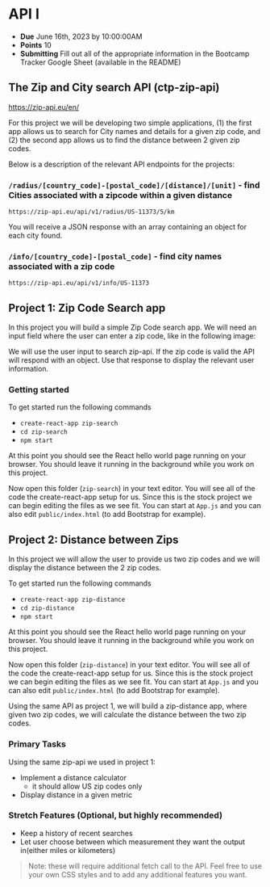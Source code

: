 # API I

- **Due** June 16th, 2023 by 10:00:00AM
- **Points** 10
- **Submitting** Fill out all of the appropriate information in the Bootcamp Tracker Google Sheet (available in the README)

## The Zip and City search API (ctp-zip-api)

https://zip-api.eu/en/

For this project we will be developing two simple applications, (1) the first app allows us to search for City names and details for a given zip code, and (2) the second app allows us to find the distance between 2 given zip codes.

Below is a description of the relevant API endpoints for the projects:

### `/radius/[country_code]-[postal_code]/[distance]/[unit]` - find Cities associated with a zipcode within a given distance

`https://zip-api.eu/api/v1/radius/US-11373/5/km`

You will receive a JSON response with an array containing an object for each city found.

### `/info/[country_code]-[postal_code]` - find city names associated with a zip code

`https://zip-api.eu/api/v1/info/US-11373`

## Project 1: Zip Code Search app

In this project you will build a simple Zip Code search app. We will need an input field where the user can enter a zip code, like in the following image:

We will use the user input to search zip-api.
If the zip code is valid the API will respond with an object. Use that response to display the relevant user information.

### Getting started

To get started run the following commands

- `create-react-app zip-search`
- `cd zip-search`
- `npm start`

At this point you should see the React hello world page running on your browser. You should leave it running in the background while you work on this project.

Now open this folder (`zip-search`) in your text editor. You will see all of the code the create-react-app setup for us. Since this is the stock project we can begin editing the files as we see fit. You can start at `App.js` and you can also edit `public/index.html` (to add Bootstrap for example).

## Project 2: Distance between Zips

In this project we will allow the user to provide us two zip codes and we will display the distance between the 2 zip codes.

To get started run the following commands

- `create-react-app zip-distance`
- `cd zip-distance`
- `npm start`

At this point you should see the React hello world page running on your browser. You should leave it running in the background while you work on this project.

Now open this folder (`zip-distance`) in your text editor. You will see all of the code the create-react-app setup for us. Since this is the stock project we can begin editing the files as we see fit. You can start at `App.js` and you can also edit `public/index.html` (to add Bootstrap for example).

Using the same API as project 1, we will build a zip-distance app, where given two zip codes, we will calculate the distance between the two zip codes.

### Primary Tasks

Using the same zip-api we used in project 1:

- Implement a distance calculator
  - it should allow US zip codes only
- Display distance in a given metric

### Stretch Features (Optional, but highly recommended)

- Keep a history of recent searches
- Let user choose between which measurement they want the output in(either miles or kilometers)

> Note: these will require additional fetch call to the API. Feel free to use your own CSS styles and to add any additional features you want.
